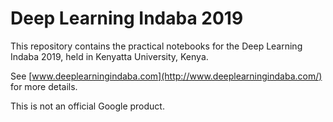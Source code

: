 # Deep Learning Indaba 2019
  
This repository contains the practical notebooks for the Deep Learning Indaba
2019, held in Kenyatta University, Kenya.

See [www.deeplearningindaba.com](http://www.deeplearningindaba.com/) for more details.

This is not an official Google product.
